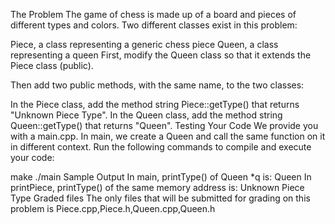 The Problem
The game of chess is made up of a board and pieces of different types and colors. Two different classes exist in this problem:

Piece, a class representing a generic chess piece
Queen, a class representing a queen
First, modify the Queen class so that it extends the Piece class (public).

Then add two public methods, with the same name, to the two classes:

In the Piece class, add the method string Piece::getType() that returns "Unknown Piece Type".
In the Queen class, add the method string Queen::getType() that returns "Queen".
Testing Your Code
We provide you with a main.cpp. In main, we create a Queen and call the same function on it in different context. Run the following commands to compile and execute your code:

make
./main
Sample Output
In main, printType() of Queen *q is: Queen
In printPiece, printType() of the same memory address is: Unknown Piece Type
Graded files
The only files that will be submitted for grading on this problem is Piece.cpp,Piece.h,Queen.cpp,Queen.h
